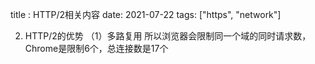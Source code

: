 title : HTTP/2相关内容
date: 2021-07-22
tags: ["https", "network"]

2. HTTP/2的优势
   （1）多路复用
   所以浏览器会限制同一个域的同时请求数，Chrome是限制6个，总连接数是17个
